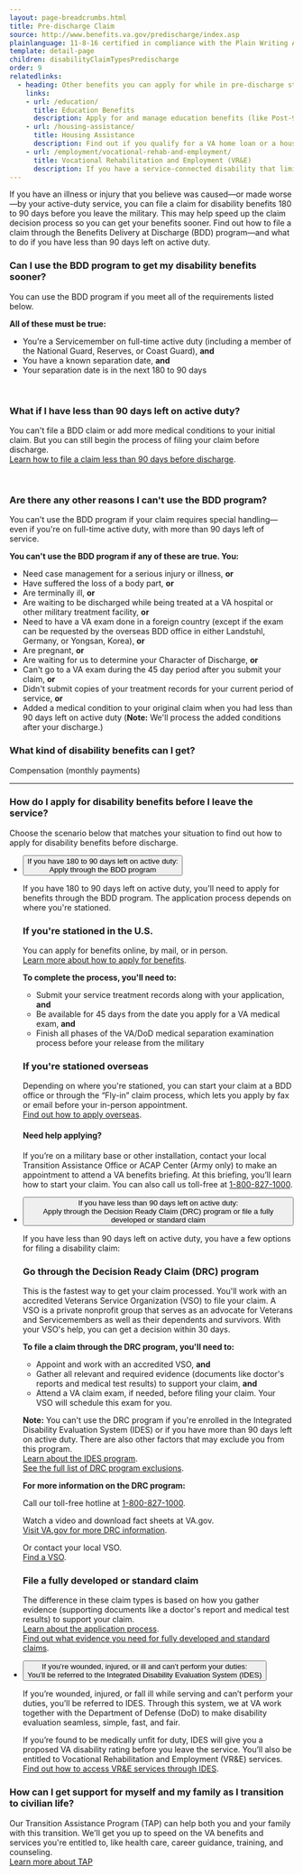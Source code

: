 ```yaml
---
layout: page-breadcrumbs.html
title: Pre-discharge Claim
source: http://www.benefits.va.gov/predischarge/index.asp
plainlanguage: 11-8-16 certified in compliance with the Plain Writing Act
template: detail-page
children: disabilityClaimTypesPredischarge
order: 9
relatedlinks:
  - heading: Other benefits you can apply for while in pre-discharge status
    links:
    - url: /education/
      title: Education Benefits
      description: Apply for and manage education benefits (like Post-9/11 GI Bill benefits) that you can use to pay for college and training programs.
    - url: /housing-assistance/
      title: Housing Assistance
      description: Find out if you qualify for a VA home loan or a housing grant to help you live more independently with your service-connected disability.
    - url: /employment/vocational-rehab-and-employment/
      title: Vocational Rehabilitation and Employment (VR&E)
      description: If you have a service-connected disability that limits your ability to work or prevents you from working, find out if you can get VR&E benefits and services—like help exploring employment options and getting more training if required.
---
```


<div class="va-introtext">

If you have an illness or injury that you believe was caused—or made worse—by your active-duty service, you can file a claim for disability benefits 180 to 90 days before you leave the military. This may help speed up the claim decision process so you can get your benefits sooner. Find out how to file a claim through the Benefits Delivery at Discharge (BDD) program—and what to do if you have less than 90 days left on active duty.

</div>

<div class="feature" markdown="1">

### Can I use the BDD program to get my disability benefits sooner?

You can use the BDD program if you meet all of the requirements listed below.

**All of these must be true:**

* You’re a Servicemember on full-time active duty (including a member of the National Guard, Reserves, or Coast Guard), **and**
* You have a known separation date, **and**
* Your separation date is in the next 180 to 90 days

<br>

### What if I have less than 90 days left on active duty?

You can't file a BDD claim or add more medical conditions to your initial claim. But you can still begin the process of filing your claim before discharge. <br>
[Learn how to file a claim less than 90 days before discharge](#ways-to-file).

<br>

### Are there any other reasons I can't use the BDD program?

You can't use the BDD program if your claim requires special handling—even if you're on full-time active duty, with more than 90 days left of service.

**You can't use the BDD program if any of these are true. You:**

* Need case management for a serious injury or illness, **or**
* Have suffered the loss of a body part, **or**
* Are terminally ill, **or**
* Are waiting to be discharged while being treated at a VA hospital or other military treatment facility, **or**
* Need to have a VA exam done in a foreign country (except if the exam can be requested by the overseas BDD office in either Landstuhl, Germany, or Yongsan, Korea), **or**
* Are pregnant, **or**
* Are waiting for us to determine your Character of Discharge, **or**
* Can't go to a VA exam during the 45 day period after you submit your claim, **or**
* Didn't submit copies of your treatment records for your current period of service, **or**
* Added a medical condition to your original claim when you had less than 90 days left on active duty (**Note:** We'll process the added conditions after your discharge.)

</div>

### What kind of disability benefits can I get?

Compensation (monthly payments)

---

<span id="ways-to-file"></span>

### How do I apply for disability benefits before I leave the service?

Choose the scenario below that matches your situation to find out how to apply for disability benefits before discharge.

<div class="usa-accordion">
<ul class="usa-unstyled-list">
<li>
<button class="usa-button-unstyled usa-accordion-button" aria-controls="bdd-program">If you have 180 to 90 days left on active duty: <br>
Apply through the BDD program</button>
<div id="bdd-program" class="usa-accordion-content">

If you have 180 to 90 days left on active duty, you'll need to apply for benefits through the BDD program. The application process depends on where you're stationed.

### If you're stationed in the U.S.

You can apply for benefits online, by mail, or in person. <br>
[Learn more about how to apply for benefits](/disability-benefits/apply/).

**To complete the process, you'll need to:**

* Submit your service treatment records along with your application, **and**
* Be available for 45 days from the date you apply for a VA medical exam, **and**
* Finish all phases of the VA/DoD medical separation examination process before your release from the military

### If you're stationed overseas

Depending on where you're stationed, you can start your claim at a BDD office or through the “Fly-in” claim process, which lets you apply by fax or email before your in-person appointment. <br>
[Find out how to apply overseas](/disability-benefits/apply/claim-types/predischarge-claim/overseas/).

#### Need help applying?

If you’re on a military base or other installation, contact your local Transition Assistance Office or ACAP Center (Army only) to make an appointment to attend a VA benefits briefing. At this briefing, you’ll learn how to start your claim. You can also call us toll-free at <a href="tel:+18008271000">1-800-827-1000</a>.

</div>
</li>
<li>
<button class="usa-button-unstyled usa-accordion-button" aria-controls="drc-program">If you have less than 90 days left on active duty: <br>
Apply through the Decision Ready Claim (DRC) program or file a fully developed or standard claim</button>
<div id="drc-program" class="usa-accordion-content">

If you have less than 90 days left on active duty, you have a few options for filing a disability claim:

### Go through the Decision Ready Claim (DRC) program

This is the fastest way to get your claim processed. You'll work with an accredited Veterans Service Organization (VSO) to file your claim. A VSO is a private nonprofit group that serves as an advocate for Veterans and Servicemembers as well as their dependents and survivors. With your VSO's help, you can get a decision within 30 days.

**To file a claim through the DRC program, you'll need to:**

* Appoint and work with an accredited VSO, **and**
* Gather all relevant and required evidence (documents like doctor's reports and medical test results) to support your claim, **and**
* Attend a VA claim exam, if needed, before filing your claim. Your VSO will schedule this exam for you.

**Note:** You can't use the DRC program if you're enrolled in the Integrated Disability Evaluation System (IDES) or if you have more than 90 days left on active duty. There are also other factors that may exclude you from this program.<br>
[Learn about the IDES program](/employment/vocational-rehab-and-employment/ides/). <br>
[See the full list of DRC program exclusions](https://www.benefits.va.gov/compensation/drc.asp).

**For more information on the DRC program:**

Call our toll-free hotline at <a href="tel:+18008271000">1-800-827-1000</a>. <br>

Watch a video and download fact sheets at VA.gov. <br>
[Visit VA.gov for more DRC information](https://www.benefits.va.gov/compensation/drc.asp). <br>

Or contact your local VSO.<br>
[Find a VSO](https://www.ebenefits.va.gov/ebenefits/vso-search).<br>

### File a fully developed or standard claim

The difference in these claim types is based on how you gather evidence (supporting documents like a doctor's report and medical test results) to support your claim.<br>
[Learn about the application process](/disability-benefits/apply/).<br>
[Find out what evidence you need for fully developed and standard claims](/disability-benefits/apply/evidence/).

</div>
</li>
<li>
<button class="usa-button-unstyled usa-accordion-button" aria-controls="ides-program">If you’re wounded, injured, or ill and can’t perform your duties: <br>
You’ll be referred to the Integrated Disability Evaluation System (IDES)</button>
<div id="ides-program" class="usa-accordion-content">

If you’re wounded, injured, or fall ill while serving and can’t perform your duties, you’ll be referred to IDES. Through this system, we at VA work together with the Department of Defense (DoD) to make disability evaluation seamless, simple, fast, and fair.

If you’re found to be medically unfit for duty, IDES will give you a proposed VA disability rating before you leave the service. You’ll also be entitled to Vocational Rehabilitation and Employment (VR&E) services. <br>
[Find out how to access VR&E services through IDES](/employment/vocational-rehab-and-employment/ides/).

</div>
</li>
</ul>
</div>


### How can I get support for myself and my family as I transition to civilian life?

Our Transition Assistance Program (TAP) can help both you and your family with this transition. We'll get you up to speed on the VA benefits and services you're entitled to, like health care, career guidance, training, and counseling. <br>
[Learn more about TAP](https://www.benefits.va.gov/TAP/index.asp)
<br>

<script type="text/javascript" src="/js/vendor/uswds.min.js"></script>
